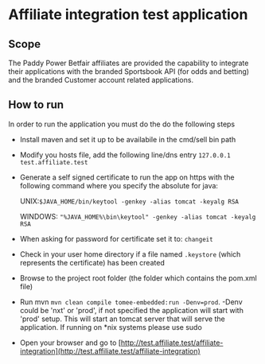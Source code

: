 # Affiliate integration test application
## Scope
The Paddy Power Betfair affiliates are provided the capability to integrate their applications with the branded Sportsbook API (for odds and betting) and the branded Customer account related applications.

## How to run
In order to run the application you must do the do the following steps
* Install maven and set it up to be availabile in the cmd/sell bin path
* Modify you hosts file, add the following line/dns entry `127.0.0.1 test.affiliate.test`
* Generate a self signed certificate to run the app on https with the following command  where you specify the absolute for java:  

    UNIX:`$JAVA_HOME/bin/keytool -genkey -alias tomcat -keyalg RSA`
    
    WINDOWS: `"%JAVA_HOME%\bin\keytool" -genkey -alias tomcat -keyalg RSA`
* When asking for password for certificate set it to: `changeit`
* Check in your user home directory if a file named `.keystore` (which represents the certificate) has been created
* Browse to the project root folder (the folder which contains the pom.xml file)
* Run mvn `mvn clean compile tomee-embedded:run -Denv=prod`. -Denv could be 'nxt' or 'prod', if not specified the application will start with 'prod' setup.
    This will start an tomcat server that will serve the application. If running on *nix systems please use sudo
* Open your browser and go to [http://test.affiliate.test/affiliate-integration](http://test.affiliate.test/affiliate-integration)
